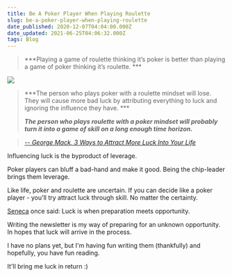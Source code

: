 ```yaml
---
title: Be A Poker Player When Playing Roulette
slug: be-a-poker-player-when-playing-roulette
date_published: 2020-12-07T04:04:00.000Z
date_updated: 2021-06-25T04:06:32.000Z
tags: Blog
---
```


> ***Playing a game of roulette thinking it’s poker is better than playing a game of poker thinking it’s roulette. ***

![](https://mcusercontent.com/13d6f824588a2db77eb01adbf/images/3b33e1f0-50a5-49a5-ba16-6c4c5b147fc1.gif)
> ***The person who plays poker with a roulette mindset will lose. They will cause more bad luck by attributing everything to luck and ignoring the influence they have. ***
> 
> ***The person who plays roulette with a poker mindset will probably turn it into a game of skill on a long enough time horizon.***

> *[-- George Mack, 3 Ways to Attract More Luck Into Your Life](https://theprofile.substack.com/p/3-ways-to-attract-more-luck-into)*

Influencing luck is the byproduct of leverage.

Poker players can bluff a bad-hand and make it good. Being the chip-leader brings them leverage.

Like life, poker and roulette are uncertain. If you can decide like a poker player - you'll try attract luck through skill. No matter the certainty. 

[Seneca](https://www.google.com/search?client=safari&amp;rls=en&amp;sxsrf=ALeKk03GZkgu7XafrIQYaLdRhr2s4dMX0g%3A1607366038967&amp;ei=lnXOX_HJOsmb_Qbfxp7oDg&amp;q=seneca+philosopher&amp;gs_ssp=eJzj4tDP1TfIireoNGD0EipOzUtNTlQoyMjMyS_OL8hILQIAkVwKUQ&amp;oq=seneca+ph&amp;gs_lcp=CgZwc3ktYWIQAxgBMgUIABDJAzIFCC4QkQIyAggAMgIIADICCAAyAggAMgIIADICCAAyAggAMgIIADoECAAQRzoLCAAQsQMQgwEQyQM6BQgAELEDOggIABCxAxCDAToICC4QxwEQrwE6CAgAEMkDEJECOgQIABAKUKcQWN8hYO4taAFwAngAgAF3iAG3A5IBAzAuNJgBAKABAaoBB2d3cy13aXrIAQjAAQE&amp;sclient=psy-ab) once said: Luck is when preparation meets opportunity. 

Writing the newsletter is my way of preparing for an unknown opportunity. In hopes that luck will arrive in the process. 

I have no plans yet, but I'm having fun writing them (thankfully) and hopefully, you have fun reading.

It'll bring me luck in return :)
